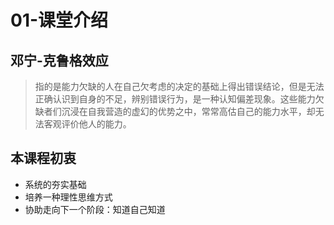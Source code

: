 # 01-课堂介绍

## 邓宁-克鲁格效应

> 指的是能力欠缺的人在自己欠考虑的决定的基础上得出错误结论，但是无法正确认识到自身的不足，辨别错误行为，是一种认知偏差现象。这些能力欠缺者们沉浸在自我营造的虚幻的优势之中，常常高估自己的能力水平，却无法客观评价他人的能力。

## 本课程初衷

- 系统的夯实基础
- 培养一种理性思维方式
- 协助走向下一个阶段：知道自己知道

